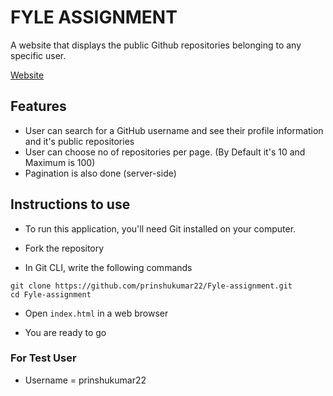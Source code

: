 # FYLE ASSIGNMENT

A website that displays the public Github repositories belonging to any specific user.

[Website](https://fyle-assignment-mauve.vercel.app/)

## Features

- User can search for a GitHub username and see their profile information and it's public repositories
- User can choose no of repositories per page. (By Default it's 10 and Maximum is 100)
- Pagination is also done (server-side)

## Instructions to use

- To run this application, you'll need Git installed on your computer.

- Fork the repository

- In Git CLI, write the following commands

```shell
git clone https://github.com/prinshukumar22/Fyle-assignment.git
cd Fyle-assignment
```

- Open `index.html` in a web browser

- You are ready to go

### For Test User

- Username = prinshukumar22
